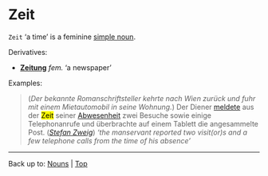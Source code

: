 # Zeit

`Zeit` ‘a time’ is a feminine [simple noun](../../simpleNouns.md).

Derivatives:
- **[Zeitung](Zeitung.md)** *fem.* ‘a newspaper’

Examples:

> (*Der bekannte Romanschriftsteller kehrte nach Wien zurück und fuhr mit einem Mietautomobil in seine Wohnung.*) Der Diener [meldete](../../../verbs/m/me/melden.md) aus der <mark>Zeit</mark> seiner [Abwesenheit](../../a/ab/Abwesenheit.md) zwei Besuche sowie einige Telephonanrufe und überbrachte auf einem Tablett die angesammelte Post. (*[Stefan Zweig](../../../texts/StefanZweig/BriefEinerUnbekannten.md)*) *‘the manservant reported two visit(or)s and a few telephone calls from the time of his absence’*


----

Back up to: [Nouns](../../index.md) | [Top](../../../index.md)
